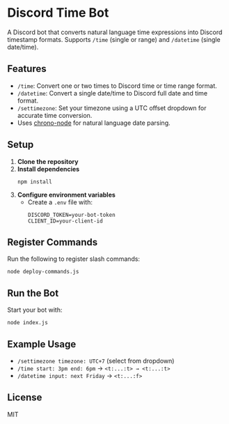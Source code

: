 # Discord Time Bot

A Discord bot that converts natural language time expressions into Discord timestamp formats. Supports `/time` (single or range) and `/datetime` (single date/time).

## Features

- `/time`: Convert one or two times to Discord time or time range format.
- `/datetime`: Convert a single date/time to Discord full date and time format.
- `/settimezone`: Set your timezone using a UTC offset dropdown for accurate time conversion.
- Uses [chrono-node](https://github.com/wanasit/chrono) for natural language date parsing.

## Setup

1. **Clone the repository**
2. **Install dependencies**
   ```
   npm install
   ```
3. **Configure environment variables**
   - Create a `.env` file with:
     ```
     DISCORD_TOKEN=your-bot-token
     CLIENT_ID=your-client-id
     ```

## Register Commands

Run the following to register slash commands:

```
node deploy-commands.js
```

## Run the Bot

Start your bot with:

```
node index.js
```

## Example Usage

- `/settimezone timezone: UTC+7` (select from dropdown)
- `/time start: 3pm end: 6pm` → `<t:...:t> → <t:...:t>`
- `/datetime input: next Friday` → `<t:...:f>`

## License

MIT
